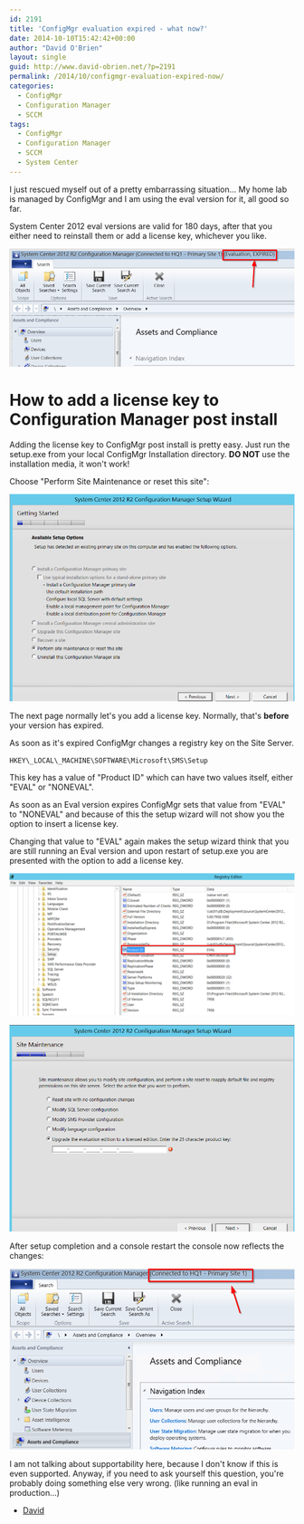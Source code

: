 ```yaml
---
id: 2191
title: 'ConfigMgr evaluation expired - what now?'
date: 2014-10-10T15:42:42+00:00
author: "David O'Brien"
layout: single
guid: http://www.david-obrien.net/?p=2191
permalink: /2014/10/configmgr-evaluation-expired-now/
categories:
  - ConfigMgr
  - Configuration Manager
  - SCCM
tags:
  - ConfigMgr
  - Configuration Manager
  - SCCM
  - System Center
---
```

I just rescued myself out of a pretty embarrassing situation... My home lab is managed by ConfigMgr and I am using the eval version for it, all good so far.

System Center 2012 eval versions are valid for 180 days, after that you either need to reinstall them or add a license key, whichever you like.

![image](/media/2014/10/image3.png)

# How to add a license key to Configuration Manager post install

Adding the license key to ConfigMgr post install is pretty easy. Just run the setup.exe from your local ConfigMgr Installation directory. **DO NOT** use the installation media, it won't work!

Choose "Perform Site Maintenance or reset this site":

![image](/media/2014/10/image4.png)

The next page normally let's you add a license key. Normally, that's **before** your version has expired.

As soon as it's expired ConfigMgr changes a registry key on the Site Server.

```
HKEY\_LOCAL\_MACHINE\SOFTWARE\Microsoft\SMS\Setup
```

This key has a value of "Product ID" which can have two values itself, either "EVAL" or "NONEVAL".

As soon as an Eval version expires ConfigMgr sets that value from "EVAL" to "NONEVAL" and because of this the setup wizard will not show you the option to insert a license key.

Changing that value to "EVAL" again makes the setup wizard think that you are still running an Eval version and upon restart of setup.exe you are presented with the option to add a license key.

![image](/media/2014/10/image5.png)

![image](/media/2014/10/image6.png)

After setup completion and a console restart the console now reflects the changes:

![image](/media/2014/10/image7.png)

I am not talking about supportability here, because I don't know if this is even supported. Anyway, if you need to ask yourself this question, you're probably doing something else very wrong. (like running an eval in production...)

- [David](http://twitter.com/david_obrien)